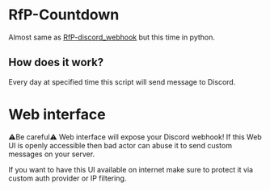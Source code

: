 # RfP-Countdown
 
 Almost same as [RfP-discord_webhook](https://github.com/smaartscz/RfP-discord_webhook) but this time in python.

 ## How does it work?
 Every day at specified time this script will send message to Discord.

 # Web interface
⚠Be careful⚠
Web interface will expose your Discord webhook! If this Web UI is openly accessible then bad actor can abuse it to send custom messages on your server.

If you want to have this UI available on internet make sure to protect it via custom auth provider or IP filtering.
